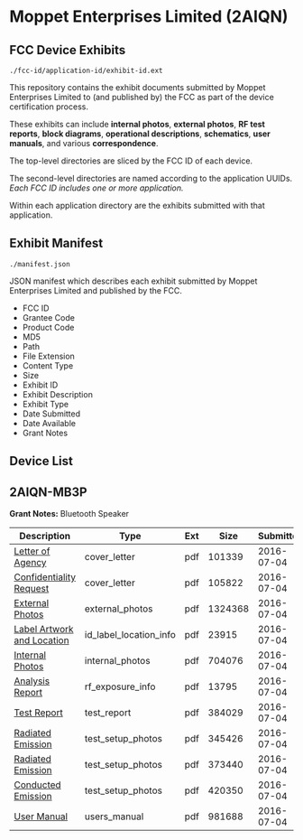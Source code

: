# Moppet Enterprises Limited (2AIQN)
## FCC Device Exhibits

```
./fcc-id/application-id/exhibit-id.ext
```

This repository contains the exhibit documents submitted by Moppet Enterprises Limited to (and published by) the FCC as part of the device certification process.

These exhibits can include **internal photos**, **external photos**, **RF test reports**, **block diagrams**, **operational descriptions**, **schematics**, **user manuals**, and various **correspondence**.

The top-level directories are sliced by the FCC ID of each device.

The second-level directories are named according to the application UUIDs. *Each FCC ID includes one or more application.*

Within each application directory are the exhibits submitted with that application. 

## Exhibit Manifest

```
./manifest.json
```

JSON manifest which describes each exhibit submitted by Moppet Enterprises Limited and published by the FCC.

- FCC ID
- Grantee Code
- Product Code
- MD5
- Path
- File Extension
- Content Type
- Size
- Exhibit ID
- Exhibit Description
- Exhibit Type
- Date Submitted
- Date Available
- Grant Notes

## Device List
## 2AIQN-MB3P
**Grant Notes:** Bluetooth Speaker

| Description | Type | Ext | Size | Submitted | Available |
| ----------- | ---- | --- | ---- | --------- | --------- |
| [Letter of Agency](2AIQN-MB3P/96f2bba1f0b9089168dfe6e5aaafac3f/3049721.pdf) | cover_letter | pdf | 101339 | 2016-07-04 | 2016-07-04 |
| [Confidentiality Request](2AIQN-MB3P/96f2bba1f0b9089168dfe6e5aaafac3f/3049722.pdf) | cover_letter | pdf | 105822 | 2016-07-04 | 2016-07-04 |
| [External Photos](2AIQN-MB3P/96f2bba1f0b9089168dfe6e5aaafac3f/3049731.pdf) | external_photos | pdf | 1324368 | 2016-07-04 | 2016-12-31 |
| [Label Artwork and Location](2AIQN-MB3P/96f2bba1f0b9089168dfe6e5aaafac3f/3049732.pdf) | id_label_location_info | pdf | 23915 | 2016-07-04 | 2016-07-04 |
| [Internal Photos](2AIQN-MB3P/96f2bba1f0b9089168dfe6e5aaafac3f/3049733.pdf) | internal_photos | pdf | 704076 | 2016-07-04 | 2016-12-31 |
| [Analysis Report](2AIQN-MB3P/96f2bba1f0b9089168dfe6e5aaafac3f/3049734.pdf) | rf_exposure_info | pdf | 13795 | 2016-07-04 | 2016-07-04 |
| [Test Report](2AIQN-MB3P/96f2bba1f0b9089168dfe6e5aaafac3f/3049727.pdf) | test_report | pdf | 384029 | 2016-07-04 | 2016-07-04 |
| [Radiated Emission](2AIQN-MB3P/96f2bba1f0b9089168dfe6e5aaafac3f/3049728.pdf) | test_setup_photos | pdf | 345426 | 2016-07-04 | 2016-12-31 |
| [Radiated Emission](2AIQN-MB3P/96f2bba1f0b9089168dfe6e5aaafac3f/3049729.pdf) | test_setup_photos | pdf | 373440 | 2016-07-04 | 2016-12-31 |
| [Conducted Emission](2AIQN-MB3P/96f2bba1f0b9089168dfe6e5aaafac3f/3049730.pdf) | test_setup_photos | pdf | 420350 | 2016-07-04 | 2016-12-31 |
| [User Manual](2AIQN-MB3P/96f2bba1f0b9089168dfe6e5aaafac3f/3049723.pdf) | users_manual | pdf | 981688 | 2016-07-04 | 2016-07-04 |
